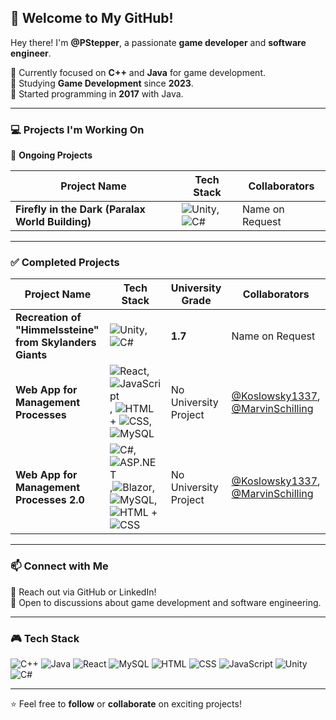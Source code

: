 ## 🚀 Welcome to My GitHub!  

Hey there! I'm **@PStepper**, a passionate **game developer** and **software engineer**.  

🔹 Currently focused on **C++** and **Java** for game development.  
🔹 Studying **Game Development** since **2023**.  
🔹 Started programming in **2017** with Java.  

---

### 💻 Projects I'm Working On  
🚧 **Ongoing Projects**  

| Project Name | Tech Stack | Collaborators |
|-------------|-----------|---------------|
| **Firefly in the Dark (Paralax World Building)** | ![Unity](https://img.shields.io/badge/-Unity-000000?style=flat-square&logo=unity&logoColor=white),![C#](https://img.shields.io/badge/-C%23-239120?style=flat-square&logo=c-sharp&logoColor=white) | Name on Request |

---

### ✅ Completed Projects  

| Project Name | Tech Stack | University Grade | Collaborators |
|-------------|----------------|----------------|----------------|
| **Recreation of "Himmelssteine" from Skylanders Giants** | ![Unity](https://img.shields.io/badge/-Unity-000000?style=flat-square&logo=unity&logoColor=white),![C#](https://img.shields.io/badge/-C%23-239120?style=flat-square&logo=c-sharp&logoColor=white) | **1.7** | Name on Request |
| **Web App for Management Processes** | ![React](https://img.shields.io/badge/-React-61DAFB?style=flat-square&logo=react&logoColor=white), ![JavaScript](https://img.shields.io/badge/-JavaScript-F7DF1E?style=flat-square&logo=javascript&logoColor=black), ![HTML](https://img.shields.io/badge/-HTML5-E34F26?style=flat-square&logo=html5&logoColor=white) + ![CSS](https://img.shields.io/badge/-CSS3-1572B6?style=flat-square&logo=css3&logoColor=white), ![MySQL](https://img.shields.io/badge/-MySQL-4479A1?style=flat-square&logo=mysql&logoColor=white) | No University Project | [@Koslowsky1337](https://github.com/Koslowsky1337), [@MarvinSchilling](https://github.com/MarvinSchilling) |
| **Web App for Management Processes 2.0** | ![C#](https://img.shields.io/badge/-C%23-239120?style=flat-square&logo=c-sharp&logoColor=white),![ASP.NET](https://img.shields.io/badge/-ASP.NET-5C2D91?style=flat-square&logo=dotnet&logoColor=white),![Blazor](https://img.shields.io/badge/-Blazor-512BD4?style=flat-square&logo=blazor&logoColor=white),![MySQL](https://img.shields.io/badge/-MySQL-4479A1?style=flat-square&logo=mysql&logoColor=white),![HTML](https://img.shields.io/badge/-HTML5-E34F26?style=flat-square&logo=html5&logoColor=white) + ![CSS](https://img.shields.io/badge/-CSS3-1572B6?style=flat-square&logo=css3&logoColor=white) | No University Project | [@Koslowsky1337](https://github.com/Koslowsky1337), [@MarvinSchilling](https://github.com/MarvinSchilling) |

---

### 📫 Connect with Me  
📧 Reach out via GitHub or LinkedIn!  
💬 Open to discussions about game development and software engineering.  

---

### 🎮 Tech Stack  
![C++](https://img.shields.io/badge/-C%2B%2B-00599C?style=flat-square&logo=c%2B%2B&logoColor=white)
![Java](https://img.shields.io/badge/-Java-007396?style=flat-square&logo=java&logoColor=white)
![React](https://img.shields.io/badge/-React-61DAFB?style=flat-square&logo=react&logoColor=white)
![MySQL](https://img.shields.io/badge/-MySQL-4479A1?style=flat-square&logo=mysql&logoColor=white)
![HTML](https://img.shields.io/badge/-HTML5-E34F26?style=flat-square&logo=html5&logoColor=white)
![CSS](https://img.shields.io/badge/-CSS3-1572B6?style=flat-square&logo=css3&logoColor=white)
![JavaScript](https://img.shields.io/badge/-JavaScript-F7DF1E?style=flat-square&logo=javascript&logoColor=black)
![Unity](https://img.shields.io/badge/-Unity-000000?style=flat-square&logo=unity&logoColor=white)
![C#](https://img.shields.io/badge/-C%23-239120?style=flat-square&logo=c-sharp&logoColor=white)

---

⭐ Feel free to **follow** or **collaborate** on exciting projects!  







<!---
PStepper/PStepper is a ✨ special ✨ repository because its `README.md` (this file) appears on your GitHub profile.
You can click the Preview link to take a look at your changes.
--->
